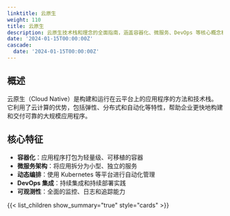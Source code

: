 ```yaml
---
linktitle: 云原生
weight: 110
title: 云原生
description: 云原生技术栈和理念的全面指南，涵盖容器化、微服务、DevOps 等核心概念和实践方法
date: '2024-01-15T00:00:00Z'
cascade:
  date: '2024-01-15T00:00:00Z'
---
```


## 概述

云原生（Cloud Native）是构建和运行在云平台上的应用程序的方法和技术栈。它利用了云计算的优势，包括弹性、分布式和自动化等特性，帮助企业更快地构建和交付可靠的大规模应用程序。

## 核心特征

- **容器化**：应用程序打包为轻量级、可移植的容器
- **微服务架构**：将应用拆分为小型、独立的服务
- **动态编排**：使用 Kubernetes 等平台进行自动化管理
- **DevOps 集成**：持续集成和持续部署实践
- **可观测性**：全面的监控、日志和追踪能力

{{< list_children show_summary="true" style="cards" >}}
